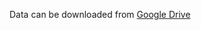 Data can be downloaded from [Google Drive](https://drive.google.com/open?id=1TLijauHOGFdPYNXhvq5EaZjWnQh3HhYT)